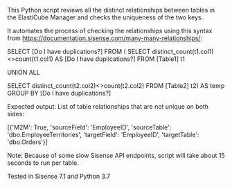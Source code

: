 This Python script reviews all the distinct relationships between tables in the ElastiCube Manager and checks the uniqueness of the two keys.

It automates the process of checking the relationships using this syntax from https://documentation.sisense.com/many-many-relationships/:

SELECT 
  [Do I have duplications?]
FROM (
  SELECT 
    distinct_count(t1.col1)<>count(t1.col1) AS [Do I have duplications?]
  FROM 
    [Table1] t1
    
  UNION ALL
  
  SELECT 
    distinct_count(t2.col2)<>count(t2.col2)
  FROM 
    [Table2] t2) AS temp
GROUP BY 
  [Do I have duplications?]
  
Expected output: List of table relationships that are not unique on both sides:

[{'M2M': True,
  'sourceField': 'EmployeeID',
  'sourceTable': 'dbo.EmployeeTerritories',
  'targetField': 'EmployeeID',
  'targetTable': 'dbo.Orders'}]
  
Note: Because of some slow Sisense API endpoints, script will take about 15 seconds to run per table.

Tested in Sisense 7.1 and Python 3.7
